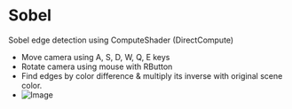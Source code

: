 # Sobel
Sobel edge detection using ComputeShader (DirectCompute)
- Move camera using A, S, D, W, Q, E keys
- Rotate camera using mouse with RButton
- Find edges by color difference & multiply its inverse with original scene color.
- ![Image](https://prog3487.github.io/Sobel/sobel.png)
